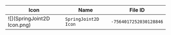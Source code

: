 | Icon | Name | File ID |
| ---  | ---  | ---     |
| ![](SpringJoint2D Icon.png) | `SpringJoint2D Icon` | `-7564017252030128846` |
